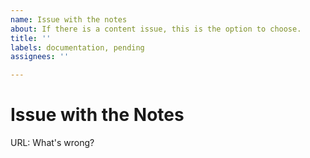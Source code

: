 ```yaml
---
name: Issue with the notes
about: If there is a content issue, this is the option to choose.
title: ''
labels: documentation, pending
assignees: ''

---
```


# Issue with the Notes

URL: <URL>
What's wrong?

